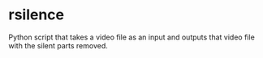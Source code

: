 # rsilence
Python script that takes a video file as an input and outputs that video file with the silent parts removed.
